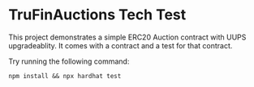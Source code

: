 # TruFinAuctions Tech Test

This project demonstrates a simple ERC20 Auction contract with UUPS upgradeablity. It comes with a contract and a test for that contract.

Try running the following command:

```shell
npm install && npx hardhat test
```
